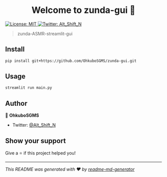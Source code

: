 <h1 align="center">Welcome to zunda-gui 👋</h1>
<p>
  <a href="#" target="_blank">
    <img alt="License: MIT" src="https://img.shields.io/badge/License-MIT-yellow.svg" />
  </a>
  <a href="https://twitter.com/Alt\_Shift\_N" target="_blank">
    <img alt="Twitter: Alt_Shift_N" src="https://img.shields.io/twitter/follow/Alt_Shift_N.svg?style=social" />
  </a>
</p>

> zunda-ASMR-streamlit-gui

## Install

```sh
pip install git+https://github.com/OhkuboSGMS/zunda-gui.git
```

## Usage

```sh
streamlit run main.py
```

## Author

👤 **OhkuboSGMS**

* Twitter: [@Alt\_Shift\_N](https://twitter.com/Alt\_Shift\_N)

## Show your support

Give a ⭐️ if this project helped you!

***
_This README was generated with ❤️ by [readme-md-generator](https://github.com/kefranabg/readme-md-generator)_